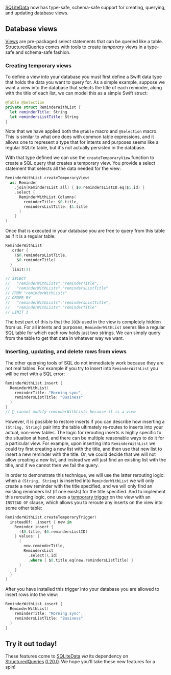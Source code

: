 [SQLiteData] now has type-safe, schema-safe support for creating, querying, and updating database
views.

[SQLiteData]: https://github.com/pointfreeco/sqlite-data

## Database views

[Views](https://www.sqlite.org/lang_createview.html) are pre-packaged select statements that can
be queried like a table. StructuredQueries comes with tools to create _temporary_ views in a
type-safe and schema-safe fashion.

### Creating temporary views

To define a view into your database you must first define a Swift data type that holds the data
you want to query for. As a simple example, suppose we want a view into the database that selects
the title of each reminder, along with the title of each list, we can model this as a simple
Swift struct:

```swift
@Table @Selection
private struct ReminderWithList {
  let reminderTitle: String
  let remindersListTitle: String
}
```

Note that we have applied both the `@Table` macro and `@Selection` macro. This is similar to what
one does with common table expressions, and it allows one to represent a type that for intents and
purposes seems like a regular SQLite table, but it's not actually persisted in the database.

With that type defined we can use the `createTemporaryView` function to create a SQL query that
creates a temporary view. You provide a select statement that selects all the data needed for the
view:

```swift
ReminderWithList.createTemporaryView(
  as: Reminder
    .join(RemindersList.all) { $0.remindersListID.eq($1.id) }
    .select {
      ReminderWithList.Columns(
        reminderTitle: $0.title,
        remindersListTitle: $1.title
      )
    }
)
```

Once that is executed in your database you are free to query from this table as if it is a regular
table:

```swift
ReminderWithList
  .order {
    ($0.remindersListTitle,
     $0.reminderTitle)
  }
  .limit(3)

// SELECT
//   "reminderWithLists"."reminderTitle",
//   "reminderWithLists"."remindersListTitle"
// FROM "reminderWithLists"
// ORDER BY
//   "reminderWithLists"."remindersListTitle",
//   "reminderWithLists"."reminderTitle"
// LIMIT 3
```

The best part of this is that the `JOIN` used in the view is completely hidden from us. For all
intents and purposes, `ReminderWithList` seems like a regular SQL table for which each row holds
just two strings. We can simply query from the table to get that data in whatever way we want.

### Inserting, updating, and delete rows from views

The other querying tools of SQL do not immediately work because they are not real tables. For
example if you try to insert into `ReminderWithList` you will be met with a SQL error:

```swift
ReminderWithList.insert {
  ReminderWithList(
    reminderTitle: "Morning sync",
    remindersListTitle: "Business"
  )
}
// 🛑 cannot modify reminderWithLists because it is a view
```

However, it is possible to restore inserts if you can describe how inserting a `(String, String)`
pair into the table ultimately re-routes to inserts into your actual, non-view tables. The logic
for rerouting inserts is highly specific to the situation at hand, and there can be multiple
reasonable ways to do it for a particular view. For example, upon inserting into `ReminderWithList`
we could try first creating a new list with the title, and then use that new list to insert a new
reminder with the title. Or, we could decide that we will not allow creating a new list, and
instead we will just find an existing list with the title, and if we cannot then we fail the query.

In order to demonstrate this technique, we will use the latter rerouting logic: when a
`(String, String)` is inserted into `ReminderWithList` we will only create a new reminder with
the title specified, and we will only find an existing reminders list (if one exists) for the title
specified. And to implement this rerouting logic, one uses a [temporary trigger] on the view with an
`INSTEAD OF` clause, which allows you to reroute any inserts on the view into some other table:

[temporary trigger]: /blog/posts/176-type-safe-schema-safe-sql-triggers-in-swift

```swift
ReminderWithList.createTemporaryTrigger(
  insteadOf: .insert { new in
    Reminder.insert {
      ($0.title, $0.remindersListID)
    } values: {
      (
        new.reminderTitle,
        RemindersList
          .select(\.id)
          .where { $0.title.eq(new.remindersListTitle) }
      )
    }
  }
)
```

After you have installed this trigger into your database you are allowed to insert rows into the
view:

```swift
ReminderWithList.insert {
  ReminderWithList(
    reminderTitle: "Morning sync",
    remindersListTitle: "Business"
  )
}
```

## Try it out today!

These features come to [SQLiteData] _via_ its dependency on [StructuredQueries] [0.20.0]. We hope
you'll take these new features for a spin!

[SQLiteData]: https://github.com/pointfreeco/sqlite-data
[StructuredQueries]: https://github.com/pointfreeco/swift-structured-queries
[0.20.0]: https://github.com/pointfreeco/swift-structured-queries/release/0.20.0
